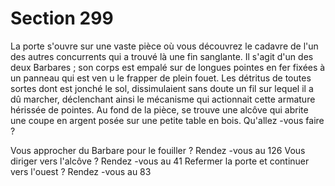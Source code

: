 # Section 299

La porte s'ouvre sur une vaste pièce où vous découvrez le cadavre de l'un des autres
concurrents qui a trouvé là une fin sanglante. Il s'agit d'un des deux Barbares  ; son corps
est empalé sur de longues pointes en fer fixées à un panneau qui est ven u le frapper de
plein fouet.  Les détritus de toutes sortes dont est jonché le sol, dissimulaient sans doute
un fil sur lequel il a dû marcher, déclenchant ainsi le mécanisme qui actionnait cette
armature hérissée de pointes. Au fond de la pièce, se trouve une alcôve qui abrite une
coupe en argent posée sur une petite table en bois. Qu'allez -vous faire  ?

Vous approcher du Barbare pour le fouiller  ?   Rendez -vous au 126
Vous diriger vers l'alcôve  ?      Rendez -vous au 41
Refermer la porte et continuer vers l'ouest  ?    Rendez -vous au 83